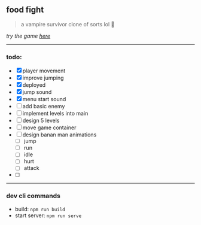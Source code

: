 food fight
---
> a vampire survivor clone of sorts lol :shrug:

*try the game [here](https://food-fight.netlify.app/)*

---
### todo:
- [x] player movement
- [x] improve jumping
- [x] deployed
- [x] jump sound
- [x] menu start sound
- [ ] add basic enemy
- [ ] implement levels into main
- [ ] design 5 levels
- [ ] move game container
- [ ] design banan man animations
    - [ ] jump
    - [ ] run
    - [ ] idle
    - [ ] hurt
    - [ ] attack
- [ ] 

---
### dev cli commands
- build: `npm run build`
- start server: `npm run serve`